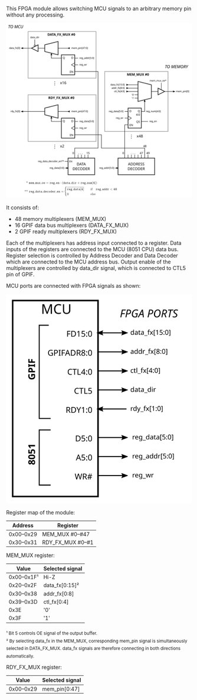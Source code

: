 This FPGA module allows switching MCU signals to an arbitrary memory pin without any processing.

![Universal module block diagram](block_diagram.svg)

It consists of:
* 48 memory multiplexers (MEM_MUX)
* 16 GPIF data bus multiplexers (DATA_FX_MUX)
* 2 GPIF ready multiplexers (RDY_FX_MUX)

Each of the multiplexers has address input connected to a register. Data inputs of the registers
are connected to the MCU (8051 CPU) data bus. Register selection is controlled by Address Decoder
and Data Decoder which are connected to the MCU address bus. Output enable of the multiplexers
are controlled by data_dir signal, which is connected to CTL5 pin of GPIF.

MCU ports are connected with FPGA signals as shown:

![Pin map](pin_map.svg)

Register map of the module:

| Address    | Register         |
| ---------- | ---------------- |
| 0x00–0x29  | MEM_MUX #0–#47   |
| 0x30–0x31  | RDY_FX_MUX #0–#1 |


MEM_MUX register:

| Value      | Selected signal  |
| ---------- | ---------------- |
| 0x00–0x1F¹ | Hi-Z             |
| 0x20–0x2F  | data_fx\[0:15\]² |
| 0x30–0x38  | addr_fx\[0:8\]   |
| 0x39–0x3D  | ctl_fx\[0:4\]    |
| 0x3E       | '0'              |
| 0x3F       | '1'              |

<sub>¹ Bit 5 controls OE signal of the output buffer.</sub>  
<sub>² By selecting data_fx in the MEM_MUX, corresponding mem_pin signal is simultaneously selected
in DATA_FX_MUX. data_fx signals are therefore connecting in both directions automatically.</sub>


RDY_FX_MUX register:

| Value      | Selected signal  |
| ---------- | ---------------- |
| 0x00–0x29  | mem_pin\[0:47\]  |
